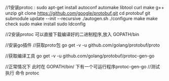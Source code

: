 //1安装protoc :
sudo apt-get install autoconf automake libtool curl make g++ unzip
git clone https://github.com/google/protobuf.git
cd protobuf
git submodule update --init --recursive
./autogen.sh
./configure
make
make check
sudo make install
sudo ldconfig

//2安装protoc 可以直接下载编译好的二进制程序,放入 GOPATH/bin

//安装go插件
//获取proto包
go get  -v -u github.com/golang/protobuf/proto    

//获取编译工具
go get  -v -u github.com/golang/protobuf/protoc-gen-go

//正常情况下 此时在 GOPATH/bin/ 下有一个可运行程序protoc-gen-go 
//测试  执行 命令 protoc 
